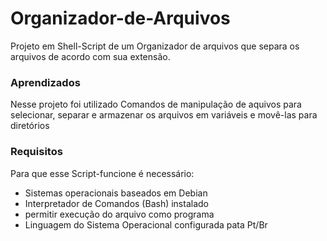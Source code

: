 # Organizador-de-Arquivos

Projeto em Shell-Script de um Organizador de arquivos que separa os arquivos de acordo com sua extensão.
<h3>Aprendizados</h3>
Nesse projeto foi utilizado Comandos de manipulação de aquivos para selecionar, separar e armazenar os arquivos em variáveis e movê-las para diretórios 
<h3>Requisitos</h3>
Para que esse Script-funcione é necessário:
<br>
<ul>
<li>Sistemas operacionais baseados em Debian</li>
<li>Interpretador de Comandos (Bash) instalado</li>
<li>permitir execução do arquivo como programa</li> 
<li>Linguagem do Sistema Operacional configurada pata Pt/Br</li>
</ul>
